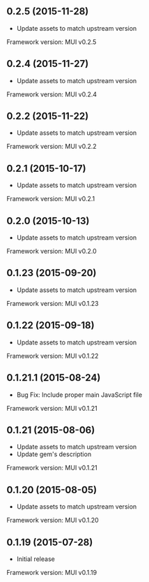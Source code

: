 ## 0.2.5 (2015-11-28)

- Update assets to match upstream version

Framework version: MUI v0.2.5

## 0.2.4 (2015-11-27)

- Update assets to match upstream version

Framework version: MUI v0.2.4

## 0.2.2 (2015-11-22)

- Update assets to match upstream version

Framework version: MUI v0.2.2

## 0.2.1 (2015-10-17)

- Update assets to match upstream version

Framework version: MUI v0.2.1

## 0.2.0 (2015-10-13)

- Update assets to match upstream version

Framework version: MUI v0.2.0

## 0.1.23 (2015-09-20)

- Update assets to match upstream version

Framework version: MUI v0.1.23

## 0.1.22 (2015-09-18)

- Update assets to match upstream version

Framework version: MUI v0.1.22

## 0.1.21.1 (2015-08-24)

- Bug Fix: Include proper main JavaScript file

Framework version: MUI v0.1.21

## 0.1.21 (2015-08-06)

- Update assets to match upstream version
- Update gem's description

Framework version: MUI v0.1.21

## 0.1.20 (2015-08-05)

- Update assets to match upstream version

Framework version: MUI v0.1.20

## 0.1.19 (2015-07-28)

- Initial release

Framework version: MUI v0.1.19